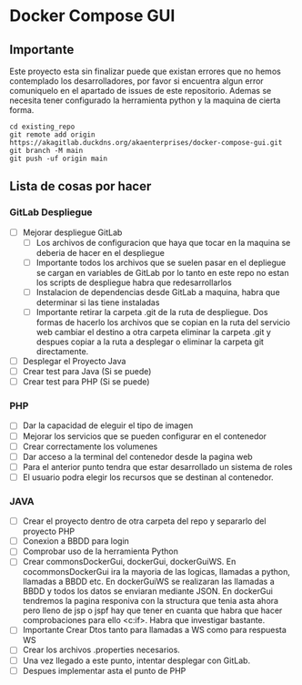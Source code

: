 # Docker Compose GUI


## Importante

Este proyecto esta sin finalizar puede que existan errores que no hemos contemplado los desarrolladores, por favor si encuentra algun error comuniquelo en el apartado de issues de este repositorio. Ademas se necesita tener configurado la herramienta python y la maquina de cierta forma.

```
cd existing_repo
git remote add origin https://akagitlab.duckdns.org/akaenterprises/docker-compose-gui.git
git branch -M main
git push -uf origin main
```
## Lista de cosas por hacer

### GitLab Despliegue
- [ ] Mejorar despliegue GitLab
    - [ ] Los archivos de configuracion que haya que tocar en la maquina se deberia de hacer en el despliegue
    - [ ] Importante todos los archivos que se suelen pasar en el depliegue se cargan en variables de GitLab por lo tanto en este repo no estan los scripts de despliegue habra que redesarrollarlos
    - [ ] Instalacion de dependencias desde GitLab a maquina, habra que determinar si las tiene instaladas
    - [ ] Importante retirar la carpeta .git de la ruta de despliegue. Dos formas de hacerlo los archivos que se copian en la ruta del servicio web cambiar el destino a otra carpeta eliminar la carpeta .git y despues copiar a la ruta a desplegar o eliminar la carpeta git directamente.
- [ ] Desplegar el Proyecto Java
- [ ] Crear test para Java (Si se puede)
- [ ] Crear test para PHP (Si se puede)
### PHP
- [ ] Dar la capacidad de eleguir el tipo de imagen
- [ ] Mejorar los servicios que se pueden configurar en el contenedor
- [ ] Crear correctamente los volumenes
- [ ] Dar acceso a la terminal del contenedor desde la pagina web
- [ ] Para el anterior punto tendra que estar desarrollado un sistema de roles
- [ ] El usuario podra elegir los recursos que se destinan al contenedor.

### JAVA
- [ ] Crear el proyecto dentro de otra carpeta del repo y separarlo del proyecto PHP
- [ ] Conexion a BBDD para login
- [ ] Comprobar uso de la herramienta Python
- [ ] Crear commonsDockerGui, dockerGui, dockerGuiWS. En cocommonsDockerGui ira la mayoria de las logicas, llamadas a python, llamadas a BBDD etc. En dockerGuiWS se realizaran las llamadas a BBDD y todos los datos se enviaran mediante JSON. En dockerGui tendremos la pagina responiva con la structura que tenia asta ahora pero lleno de jsp o jspf hay que tener en cuanta que habra que hacer comprobaciones para ello <c:if>. Habra que investigar bastante.
- [ ] Importante Crear Dtos tanto para llamadas a WS como para respuesta WS
- [ ] Crear los archivos .properties necesarios.
- [ ] Una vez llegado a este punto, intentar desplegar con GitLab.
- [ ] Despues implementar asta el punto de PHP
